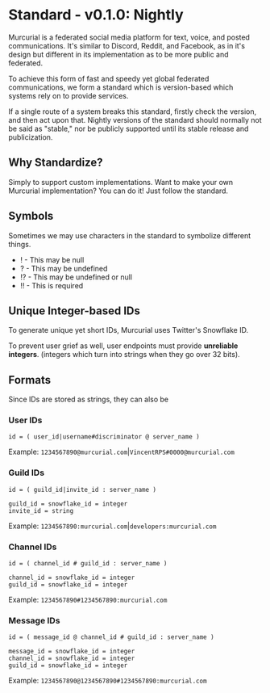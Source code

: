 # Standard - v0.1.0: Nightly

Murcurial is a federated social media platform for text, voice, and posted communications.
It's similar to Discord, Reddit, and Facebook, as in it's design but different in its implementation 
as to be more public and federated.

To achieve this form of fast and speedy yet global federated communications, we form a standard which is 
version-based which systems rely on to provide services.

If a single route of a system breaks this standard, firstly check the version, and then act upon that.
Nightly versions of the standard should normally not be said as "stable," nor be publicly supported until
its stable release and publicization.

## Why Standardize?

Simply to support custom implementations. Want to make your own Murcurial implementation? You can do it!
Just follow the standard.

## Symbols

Sometimes we may use characters in the standard to symbolize different things.

- ! - This may be null
- ? - This may be undefined
- !? - This may be undefined or null
- !! - This is required

## Unique Integer-based IDs

To generate unique yet short IDs, Murcurial uses Twitter's Snowflake ID.

To prevent user grief as well, user endpoints must provide **unreliable integers**. (integers which turn into strings when they go over 32 bits).

## Formats

Since IDs are stored as strings, they can also be 

### User IDs

```
id = ( user_id|username#discriminator @ server_name )
```

Example: `1234567890@murcurial.com`|`VincentRPS#0000@murcurial.com`

### Guild IDs

```
id = ( guild_id|invite_id : server_name )

guild_id = snowflake_id = integer
invite_id = string
```

Example: `1234567890:murcurial.com`|`developers:murcurial.com`

### Channel IDs

```
id = ( channel_id # guild_id : server_name )

channel_id = snowflake_id = integer
guild_id = snowflake_id = integer
```

Example: `1234567890#1234567890:murcurial.com`

### Message IDs

```
id = ( message_id @ channel_id # guild_id : server_name )

message_id = snowflake_id = integer
channel_id = snowflake_id = integer
guild_id = snowflake_id = integer
```

Example: `1234567890@1234567890#1234567890:murcurial.com`
